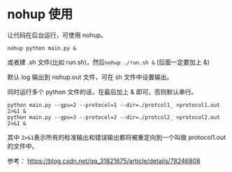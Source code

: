 # nohup 使用

让代码在后台运行，可使用 nohup。

`nohup python main.py &`

或者建 .sh 文件(比如 run.sh)，然后`nohup ./run.sh &`
(后面一定要加上 &)

默认 log 输出到 nohup.out 文件，可在 sh 文件中设置输出。

同时运行多个 python 文件的话，在最后加上 & 即可，否则默认串行。

```
python main.py --gpu=2 --protocol=1 --dir=./protcol1_ >protocol1.out 2>&1 &
python main.py --gpu=3 --protocol=2 --dir=./protcol2_ >protocol2.out 2>&1 &
```

其中 `2>&1`表示所有的标准输出和错误输出都将被重定向到一个叫做 protocol1.out 的文件中。

参考：
https://blog.csdn.net/qq_31821675/article/details/78246808
